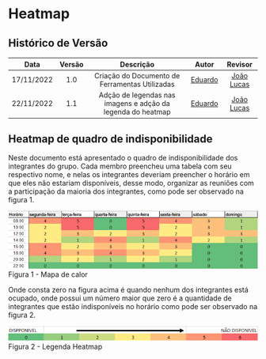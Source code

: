 # Heatmap

## Histórico de Versão

|Data|Versão|Descrição|Autor|Revisor|
| :----------: | :------: | :-----------: | :---------: |:---------: |
|17/11/2022|1.0|Criação do Documento de Ferramentas Utilizadas| [Eduardo](https://github.com/edudsan)| [João Lucas](https://github.com/HacKairos)|
|22/11/2022|1.1|Adção de legendas nas imagens e adção da legenda do heatmap| [Eduardo](https://github.com/edudsan)| [João Lucas](https://github.com/HacKairos)|

## Heatmap de quadro de indisponibilidade

Neste documento está apresentado o quadro de indisponibilidade dos integrantes do grupo. Cada membro preencheu uma tabela com seu respectivo nome, e nelas os integrantes deveriam 
preencher o horário em que eles não estariam disponíveis, desse modo, organizar as reuniões com a participação da maioria dos integrantes, como pode ser observado na figura 1.


<img src='../../assets/images/heatmap.png'>Figura 1 - Mapa de calor </img>

Onde consta zero na figura acima é quando nenhum dos integrantes está ocupado, onde possui um número maior que zero é a quantidade de integrantes que estão indisponíveis no horário como pode ser observado na figura 2.

<img src='../../assets/images/legendaHeatmap.png'>Figura 2 - Legenda Heatmap</img>
